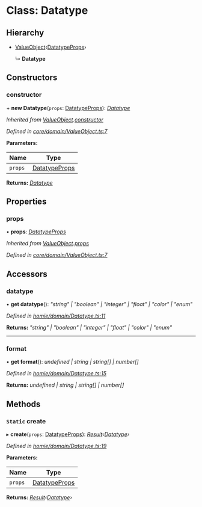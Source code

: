 # Class: Datatype

## Hierarchy

* [ValueObject](valueobject.md)‹[DatatypeProps](../interfaces/datatypeprops.md)›

  ↳ **Datatype**

## Constructors

###  constructor

\+ **new Datatype**(`props`: [DatatypeProps](../interfaces/datatypeprops.md)): *[Datatype](datatype.md)*

*Inherited from [ValueObject](valueobject.md).[constructor](valueobject.md#constructor)*

*Defined in [core/domain/ValueObject.ts:7](https://github.com/AlejandroHerr/homieiot.ts/blob/15259b3/src/core/domain/ValueObject.ts#L7)*

**Parameters:**

Name | Type |
------ | ------ |
`props` | [DatatypeProps](../interfaces/datatypeprops.md) |

**Returns:** *[Datatype](datatype.md)*

## Properties

###  props

• **props**: *[DatatypeProps](../interfaces/datatypeprops.md)*

*Inherited from [ValueObject](valueobject.md).[props](valueobject.md#props)*

*Defined in [core/domain/ValueObject.ts:7](https://github.com/AlejandroHerr/homieiot.ts/blob/15259b3/src/core/domain/ValueObject.ts#L7)*

## Accessors

###  datatype

• **get datatype**(): *"string" | "boolean" | "integer" | "float" | "color" | "enum"*

*Defined in [homie/domain/Datatype.ts:11](https://github.com/AlejandroHerr/homieiot.ts/blob/15259b3/src/homie/domain/Datatype.ts#L11)*

**Returns:** *"string" | "boolean" | "integer" | "float" | "color" | "enum"*

___

###  format

• **get format**(): *undefined | string | string[] | number[]*

*Defined in [homie/domain/Datatype.ts:15](https://github.com/AlejandroHerr/homieiot.ts/blob/15259b3/src/homie/domain/Datatype.ts#L15)*

**Returns:** *undefined | string | string[] | number[]*

## Methods

### `Static` create

▸ **create**(`props`: [DatatypeProps](../interfaces/datatypeprops.md)): *[Result](result.md)‹[Datatype](datatype.md)›*

*Defined in [homie/domain/Datatype.ts:19](https://github.com/AlejandroHerr/homieiot.ts/blob/15259b3/src/homie/domain/Datatype.ts#L19)*

**Parameters:**

Name | Type |
------ | ------ |
`props` | [DatatypeProps](../interfaces/datatypeprops.md) |

**Returns:** *[Result](result.md)‹[Datatype](datatype.md)›*
